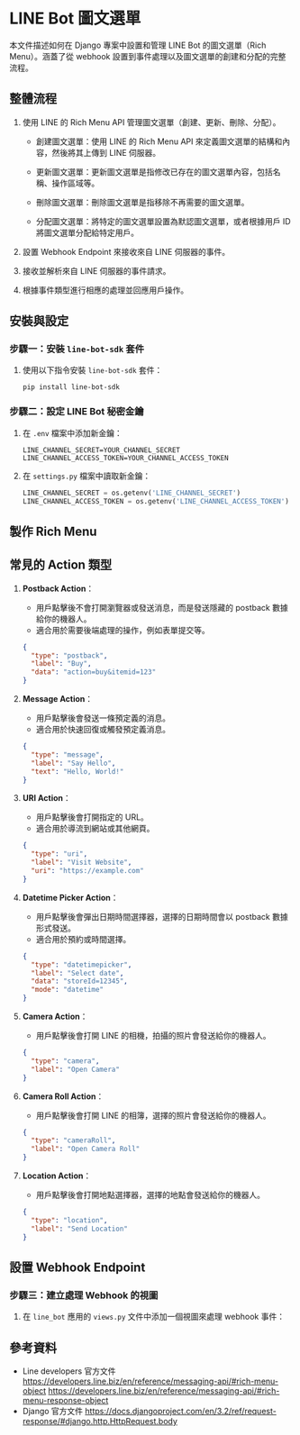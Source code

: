 # LINE Bot 圖文選單
本文件描述如何在 Django 專案中設置和管理 LINE Bot 的圖文選單（Rich Menu）。涵蓋了從 webhook 設置到事件處理以及圖文選單的創建和分配的完整流程。

## 整體流程
1. 使用 LINE 的 Rich Menu API 管理圖文選單（創建、更新、刪除、分配）。

    - 創建圖文選單：使用 LINE 的 Rich Menu API 來定義圖文選單的結構和內容，然後將其上傳到 LINE 伺服器。

    - 更新圖文選單：更新圖文選單是指修改已存在的圖文選單內容，包括名稱、操作區域等。

    - 刪除圖文選單：刪除圖文選單是指移除不再需要的圖文選單。

    - 分配圖文選單：將特定的圖文選單設置為默認圖文選單，或者根據用戶 ID 將圖文選單分配給特定用戶。
2. 設置 Webhook Endpoint 來接收來自 LINE 伺服器的事件。
3. 接收並解析來自 LINE 伺服器的事件請求。
4. 根據事件類型進行相應的處理並回應用戶操作。
## 安裝與設定

### 步驟一：安裝 `line-bot-sdk` 套件
1. 使用以下指令安裝 `line-bot-sdk` 套件：
    ```terminal
    pip install line-bot-sdk
    ```

### 步驟二：設定 LINE Bot 秘密金鑰

1. 在 `.env` 檔案中添加新金鑰：
    ```plaintext
    LINE_CHANNEL_SECRET=YOUR_CHANNEL_SECRET
    LINE_CHANNEL_ACCESS_TOKEN=YOUR_CHANNEL_ACCESS_TOKEN
    ```

2. 在 `settings.py` 檔案中讀取新金鑰：
    ```python
    LINE_CHANNEL_SECRET = os.getenv('LINE_CHANNEL_SECRET')
    LINE_CHANNEL_ACCESS_TOKEN = os.getenv('LINE_CHANNEL_ACCESS_TOKEN')
    ```

## 製作 Rich Menu

## 常見的 Action 類型

1. **Postback Action**：
    - 用戶點擊後不會打開瀏覽器或發送消息，而是發送隱藏的 postback 數據給你的機器人。
    - 適合用於需要後端處理的操作，例如表單提交等。

    ```json
    {
      "type": "postback",
      "label": "Buy",
      "data": "action=buy&itemid=123"
    }
    ```

2. **Message Action**：
    - 用戶點擊後會發送一條預定義的消息。
    - 適合用於快速回復或觸發預定義消息。

    ```json
    {
      "type": "message",
      "label": "Say Hello",
      "text": "Hello, World!"
    }
    ```

3. **URI Action**：
    - 用戶點擊後會打開指定的 URL。
    - 適合用於導流到網站或其他網頁。

    ```json
    {
      "type": "uri",
      "label": "Visit Website",
      "uri": "https://example.com"
    }
    ```

4. **Datetime Picker Action**：
    - 用戶點擊後會彈出日期時間選擇器，選擇的日期時間會以 postback 數據形式發送。
    - 適合用於預約或時間選擇。

    ```json
    {
      "type": "datetimepicker",
      "label": "Select date",
      "data": "storeId=12345",
      "mode": "datetime"
    }
    ```

5. **Camera Action**：
    - 用戶點擊後會打開 LINE 的相機，拍攝的照片會發送給你的機器人。

    ```json
    {
      "type": "camera",
      "label": "Open Camera"
    }
    ```

6. **Camera Roll Action**：
    - 用戶點擊後會打開 LINE 的相簿，選擇的照片會發送給你的機器人。

    ```json
    {
      "type": "cameraRoll",
      "label": "Open Camera Roll"
    }
    ```

7. **Location Action**：
    - 用戶點擊後會打開地點選擇器，選擇的地點會發送給你的機器人。

    ```json
    {
      "type": "location",
      "label": "Send Location"
    }
    ```
## 設置 Webhook Endpoint

### 步驟三：建立處理 Webhook 的視圖

1. 在 `line_bot` 應用的 `views.py` 文件中添加一個視圖來處理 webhook 事件：


## 參考資料
- Line developers 官方文件
https://developers.line.biz/en/reference/messaging-api/#rich-menu-object
https://developers.line.biz/en/reference/messaging-api/#rich-menu-response-object
- Django 官方文件
https://docs.djangoproject.com/en/3.2/ref/request-response/#django.http.HttpRequest.body